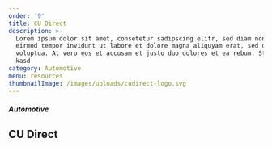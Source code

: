 ```yaml
---
order: '9'
title: CU Direct
description: >-
  Lorem ipsum dolor sit amet, consetetur sadipscing elitr, sed diam nonumy
  eirmod tempor invidunt ut labore et dolore magna aliquyam erat, sed diam
  voluptua. At vero eos et accusam et justo duo dolores et ea rebum. Stet clita
  kasd
category: Automotive
menu: resources
thumbnailImage: /images/uploads/cudirect-logo.svg
---
```

##### Automotive 
## CU Direct
